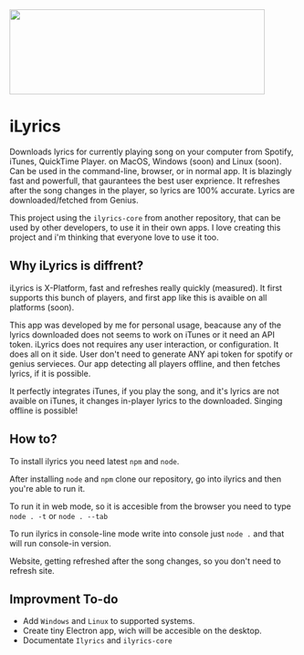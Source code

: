 <img src="https://i.imgur.com/CaR5NMg.png" height="149" width="447">

# iLyrics
Downloads lyrics for currently playing song on your computer from Spotify, iTunes, QuickTime Player.
on MacOS, Windows (soon) and Linux (soon). Can be used in the command-line, browser, or in normal app.
It is blazingly fast and powerfull, that gaurantees the best user exprience. It refreshes after the song changes in the player, so lyrics are 100% accurate.
Lyrics are downloaded/fetched from Genius.

This project using the `ilyrics-core` from another repository, that can be used by other developers, to use it in their own apps.
I love creating this project and i'm thinking that everyone love to use it too.

## Why iLyrics is diffrent?
iLyrics is X-Platform, fast and refreshes really quickly (measured).
It first supports this bunch of players, and first app like this is avaible on all platforms (soon).

This app was developed by me for personal usage, beacause any of the lyrics downloaded does not seems to work on iTunes or it need an API token.
iLyrics does not requires any user interaction, or configuration. It does all on it side.
User don't need to generate ANY api token for spotify or genius servieces. Our app detecting all players offline, and then fetches lyrics, if it is possible.

It perfectly integrates iTunes, if you play the song, and it's lyrics are not avaible on iTunes, it changes in-player lyrics to the downloaded.
Singing offline is possible!

## How to?
To install ilyrics you need latest `npm` and `node`. 

After installing `node` and `npm` clone our repository, go into ilyrics and then you're able to run it.

To run it in web mode, so it is accesible from the browser you need to type `node . -t` or `node . --tab`

To run ilyrics in console-line mode write into console just `node .` and that will run console-in version.

Website, getting refreshed after the song changes, so you don't need to refresh site.

## Improvment To-do
- Add `Windows` and `Linux` to supported systems.
- Create tiny Electron app, wich will be accesible on the desktop.
- Documentate `Ilyrics` and `ilyrics-core`